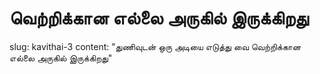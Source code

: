 # வெற்றிக்கான எல்லை அருகில் இருக்கிறது
slug: kavithai-3
content: "துணிவுடன் ஒரு அடியை எடுத்து வை
வெற்றிக்கான எல்லை அருகில் இருக்கிறது"